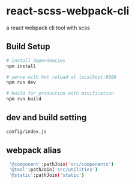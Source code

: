 # react-scss-webpack-cli
a react webpack cli tool with scss 


## Build Setup

``` bash
# install dependencies
npm install

# serve with hot reload at localhost:8080
npm run dev

# build for production with minification
npm run build
```

## dev and build setting 
``` bash
config/index.js
```

## webpack alias 
```bash
 '@component':pathJoin('src/components')
 '@tool':pathJoin('src/utilities')
 '@static':pathJoin('static')
```